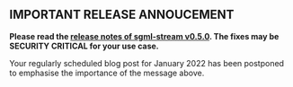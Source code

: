 ## IMPORTANT RELEASE ANNOUCEMENT

**Please read the [release notes of sgml-stream v0.5.0](https://github.com/hershel-theodore-layton/sgml-stream/releases/tag/v0.5.0). The fixes may be SECURITY CRITICAL for your use case.**

Your regularly scheduled blog post for January 2022 has been postponed to emphasise the importance of the message above.
